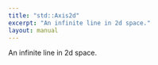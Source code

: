 ```yaml
---
title: "std::Axis2d"
excerpt: "An infinite line in 2d space."
layout: manual
---
```


An infinite line in 2d space.





